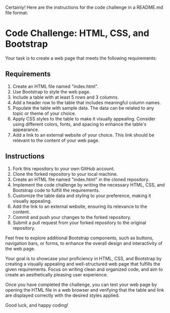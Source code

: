 Certainly! Here are the instructions for the code challenge in a README.md file format:

# Code Challenge: HTML, CSS, and Bootstrap

Your task is to create a web page that meets the following requirements:

## Requirements

1. Create an HTML file named "index.html".
2. Use Bootstrap to style the web page.
3. Include a table with at least 5 rows and 3 columns.
4. Add a header row to the table that includes meaningful column names.
5. Populate the table with sample data. The data can be related to any topic or theme of your choice.
6. Apply CSS styles to the table to make it visually appealing. Consider using different colors, fonts, and spacing to enhance the table's appearance.
7. Add a link to an external website of your choice. This link should be relevant to the content of your web page.

## Instructions

1. Fork this repository to your own GitHub account.
2. Clone the forked repository to your local machine.
3. Create an HTML file named "index.html" in the cloned repository.
4. Implement the code challenge by writing the necessary HTML, CSS, and Bootstrap code to fulfill the requirements.
5. Customize the table data and styling to your preference, making it visually appealing.
6. Add the link to an external website, ensuring its relevance to the content.
7. Commit and push your changes to the forked repository.
8. Submit a pull request from your forked repository to the original repository.

Feel free to explore additional Bootstrap components, such as buttons, navigation bars, or forms, to enhance the overall design and interactivity of the web page.

Your goal is to showcase your proficiency in HTML, CSS, and Bootstrap by creating a visually appealing and well-structured web page that fulfills the given requirements. Focus on writing clean and organized code, and aim to create an aesthetically pleasing user experience.

Once you have completed the challenge, you can test your web page by opening the HTML file in a web browser and verifying that the table and link are displayed correctly with the desired styles applied.

Good luck, and happy coding!